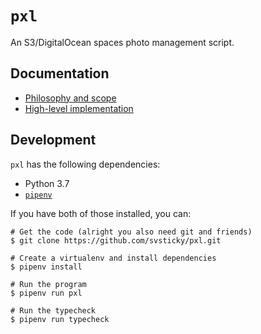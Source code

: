 # `pxl`

An S3/DigitalOcean spaces photo management script.

## Documentation

 - [Philosophy and scope](./docs/philosophy.md)
 - [High-level implementation](./docs/high-level-implementation.md)

## Development

`pxl` has the following dependencies:

 - Python 3.7
 - [`pipenv`](https://pipenv.readthedocs.io/en/latest/)

If you have both of those installed, you can:

```
# Get the code (alright you also need git and friends)
$ git clone https://github.com/svsticky/pxl.git

# Create a virtualenv and install dependencies
$ pipenv install

# Run the program
$ pipenv run pxl

# Run the typecheck
$ pipenv run typecheck
```
